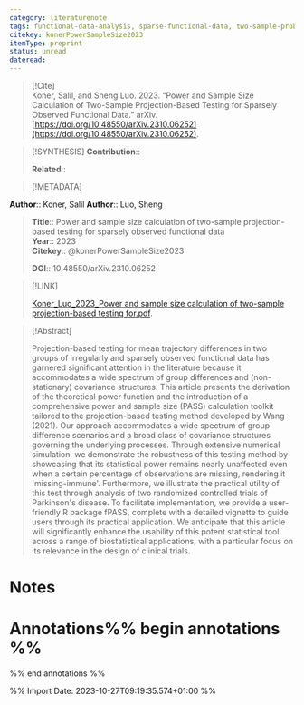```yaml
---
category: literaturenote
tags: functional-data-analysis, sparse-functional-data, two-sample-problem
citekey: konerPowerSampleSize2023
itemType: preprint
status: unread  
dateread:  
---
```


> [!Cite]  
> Koner, Salil, and Sheng Luo. 2023. “Power and Sample Size Calculation of Two-Sample Projection-Based Testing for Sparsely Observed Functional Data.” arXiv. [https://doi.org/10.48550/arXiv.2310.06252](https://doi.org/10.48550/arXiv.2310.06252).

> [!SYNTHESIS] 
>**Contribution**::
>
>**Related**:: 
>

> [!METADATA]  
>
**Author**:: Koner, Salil
**Author**:: Luo, Sheng<br>
> **Title**:: Power and sample size calculation of two-sample projection-based testing for sparsely observed functional data    
> **Year**:: 2023     
> **Citekey**:: @konerPowerSampleSize2023    
>    
>    
>     
>    
>    
>     
>    
>**DOI**:: 10.48550/arXiv.2310.06252    
>

> [!LINK] 
>
> [Koner_Luo_2023_Power and sample size calculation of two-sample projection-based testing for.pdf](file:///Users/steven/Library/CloudStorage/GoogleDrive-steven.golovkine@ul.ie/My%20Drive/bibliography/arXiv/2023/Koner_Luo_2023_Power%20and%20sample%20size%20calculation%20of%20two-sample%20projection-based%20testing%20for.pdf).

>[!Abstract]
>
>Projection-based testing for mean trajectory differences in two groups of irregularly and sparsely observed functional data has garnered significant attention in the literature because it accommodates a wide spectrum of group differences and (non-stationary) covariance structures. This article presents the derivation of the theoretical power function and the introduction of a comprehensive power and sample size (PASS) calculation toolkit tailored to the projection-based testing method developed by Wang (2021). Our approach accommodates a wide spectrum of group difference scenarios and a broad class of covariance structures governing the underlying processes. Through extensive numerical simulation, we demonstrate the robustness of this testing method by showcasing that its statistical power remains nearly unaffected even when a certain percentage of observations are missing, rendering it 'missing-immune'. Furthermore, we illustrate the practical utility of this test through analysis of two randomized controlled trials of Parkinson's disease. To facilitate implementation, we provide a user-friendly R package fPASS, complete with a detailed vignette to guide users through its practical application. We anticipate that this article will significantly enhance the usability of this potent statistical tool across a range of biostatistical applications, with a particular focus on its relevance in the design of clinical trials.
>>


# Notes<br>
# Annotations%% begin annotations %%  
 
  
%% end annotations %%

%% Import Date: 2023-10-27T09:19:35.574+01:00 %%
